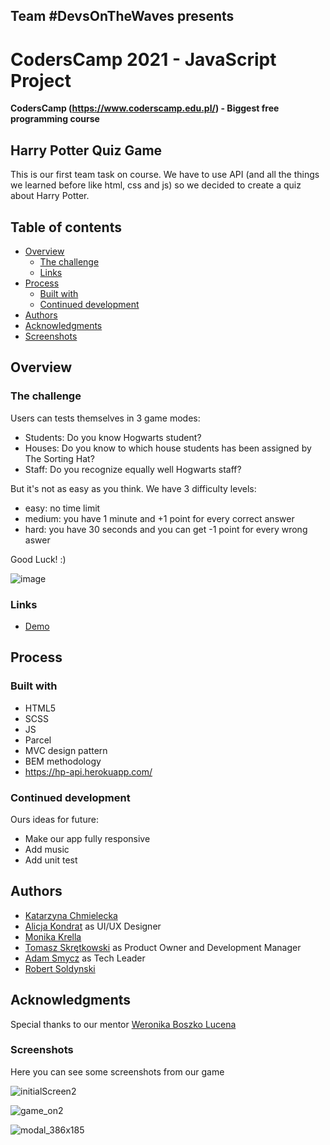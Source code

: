 ## Team #DevsOnTheWaves presents


# CodersCamp 2021 - JavaScript Project
**CodersCamp (https://www.coderscamp.edu.pl/) - Biggest free programming course** 

## Harry Potter Quiz Game

This is our first team task on course. We have to use API (and all the things we learned before like html, css and js) so we decided to create a quiz about Harry Potter.

## Table of contents

- [Overview](#overview)
  - [The challenge](#the-challenge)
  - [Links](#links)
- [Process](#process)
  - [Built with](#built-with)
  - [Continued development](#continued-development)
- [Authors](#authors)
- [Acknowledgments](#acknowledgments)
-  [Screenshots](#screenshots)

## Overview

### The challenge

Users can tests themselves in 3 game modes:

- Students: Do you know Hogwarts student?
- Houses: Do you know to which house students has been assigned by The Sorting Hat? 
- Staff: Do you recognize equally well Hogwarts staff?

But it's not as easy as you think. We have 3 difficulty levels:
- easy: no time limit
- medium: you have 1 minute and +1 point for every correct answer
- hard: you have 30 seconds and you can get -1 point for every wrong aswer

Good Luck! :)

![image](https://user-images.githubusercontent.com/56206231/148139078-8ccd6a97-2e73-4074-ba44-821755e5268b.png)

### Links

- [Demo](https://cc2021-wbl.github.io/Project-I/)

## Process

### Built with

- HTML5
- SCSS
- JS
- Parcel
- MVC design pattern
- BEM methodology
- https://hp-api.herokuapp.com/

### Continued development

Ours ideas for future:
- Make our app fully responsive
- Add music
- Add unit test

## Authors

 - [Katarzyna Chmielecka](https://github.com/KatarzynaChmielecka)
 - [Alicja Kondrat](https://github.com/pierwszazlewej) as UI/UX Designer
 - [Monika Krella](https://github.com/MonikaKrella)
 - [Tomasz Skrętkowski](https://github.com/n0macx) as Product Owner and Development Manager
 - [Adam Smycz](https://github.com/Smyku6) as Tech Leader
 - [Robert Soldynski](https://github.com/RobertS-ki) 

## Acknowledgments

Special thanks to our mentor [Weronika Boszko Lucena](https://github.com/vieraboschkova)

### Screenshots

Here you can see some screenshots from our game

![initialScreen2](https://user-images.githubusercontent.com/56206231/148206115-e5802261-8003-494d-b4cc-9d2bb5cb02d3.png)

![game_on2](https://user-images.githubusercontent.com/56206231/148206211-e88e52b5-d4fd-4d78-bbe1-a77d2d66a078.png)

![modal_386x185](https://user-images.githubusercontent.com/56206231/148138320-b5eca8ed-afec-4c3f-98e8-d1982da3e157.png)



